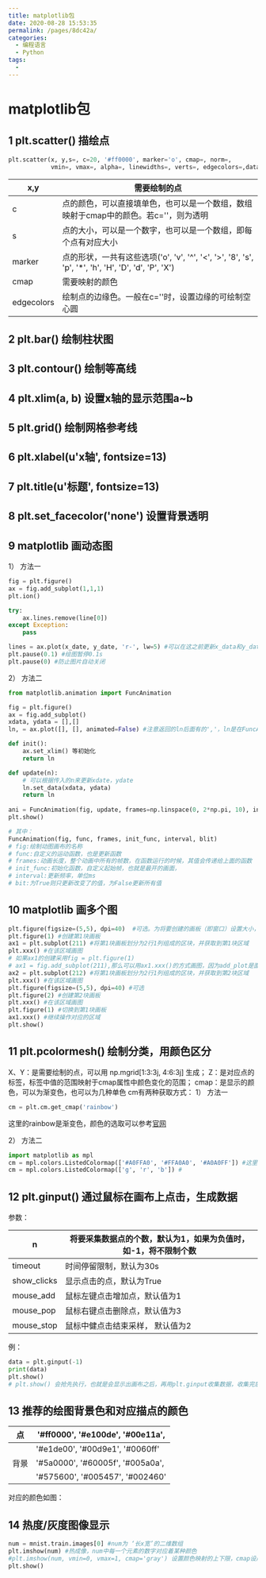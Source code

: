 ```yaml
---
title: matplotlib包
date: 2020-08-28 15:53:35
permalink: /pages/8dc42a/
categories: 
  - 编程语言
  - Python
tags: 
  - 
---
```

# matplotlib包


## 1 plt.scatter() 描绘点
```python
plt.scatter(x, y,s=, c=20, '#ff0000', marker='o', cmap=, norm=, 
			vmin=, vmax=, alpha=, linewidths=, verts=, edgecolors=,data=)   
```
|x,y|需要绘制的点|
|--|--|
|c|点的颜色，可以直接填单色，也可以是一个数组，数组映射于cmap中的颜色。若c=''，则为透明|
|s|点的大小，可以是一个数字，也可以是一个数组，即每个点有对应大小|
|marker|点的形状，一共有这些选项('o', 'v', '^',  '<', '>', '8', 's', 'p', '*', 'h', 'H', 'D', 'd', 'P', 'X')|
|cmap|需要映射的颜色|
|edgecolors|绘制点的边缘色。一般在c=''时，设置边缘的可绘制空心圆|

## 2 plt.bar() 绘制柱状图
## 3 plt.contour()  绘制等高线
## 4 plt.xlim(a, b) 设置x轴的显示范围a~b
## 5 plt.grid() 绘制网格参考线
## 6 plt.xlabel(u'x轴', fontsize=13)
## 7 plt.title(u'标题', fontsize=13)
## 8 plt.set_facecolor('none') 设置背景透明
## 9 matplotlib 画动态图
1） 方法一
```python
fig = plt.figure()
ax = fig.add_subplot(1,1,1)
plt.ion()

try:
	ax.lines.remove(line[0])
except Exception:
	pass

lines = ax.plot(x_date, y_date, 'r-', lw=5) #可以在这之前更新x_data和y_data的数据
plt.pause(0.1) #绘图暂停0.1s
plt.pause(0) #防止图片自动关闭
```
 
2） 方法二
```python
from matplotlib.animation import FuncAnimation

fig = plt.figure()
ax = fig.add_subplot()
xdata, ydata = [],[]
ln, = ax.plot([], [], animated=False) #注意返回的ln后面有的','，ln是在FuncAnimation中的一条线索

def init():
	ax.set_xlim() 等初始化
	return ln

def update(n):
	# 可以根据传入的n来更新xdate，ydate
	ln.set_data(xdata, ydata)
	return ln
	
ani = FuncAnimation(fig, update, frames=np.linspace(0, 2*np.pi, 10), init_func=init, blit=True)
plt.show()

# 其中：
FuncAnimation(fig, func, frames, init_func, interval, blit)
# fig:绘制动图画布的名称
# func:自定义的运动函数，也是更新函数
# frames:动画长度，整个动画中所有的帧数，在函数运行的时候，其值会传递给上面的函数
# init_func:初始化函数，自定义起始帧，也就是最开的画面，
# interval:更新频率，单位ms
# bit:为True则只更新改变了的值，为False更新所有值
```
               
## 10 matplotlib 画多个图
```python
plt.figure(figsize=(5,5), dpi=40)  #可选。为将要创建的画板（即窗口）设置大小，figsize=(宽度,高度)，dpi=像素点大小
plt.figure(1) #创建第1块画板
ax1 = plt.subplot(211) #将第1块画板划分为2行1列组成的区块，并获取到第1块区域
plt.xxx() #在该区域画图
# 如果ax1的创建采用fig = plt.figure(1)       
# ax1 = fig.add_subplot(211),那么可以用ax1.xxx()的方式画图，因为add_plot是面向对象
ax2 = plt.subplot(212) #将第1块画板划分为2行1列组成的区块，并获取到第2块区域
plt.xxx() #在该区域画图
plt.figure(figsize=(5,5), dpi=40) #可选
plt.figure(2) #创建第2块画板
plt.xxx() #在该区域画图
plt.figure(1) #切换到第1块画板
ax1.xxx() #继续操作对应的区域
plt.show()
```
## 11 plt.pcolormesh() 绘制分类，用颜色区分

X、Y：是需要绘制的点，可以用 np.mgrid[1:3:3j, 4:6:3j] 生成；
Z：是对应点的标签，标签中值的范围映射于cmap属性中颜色变化的范围；
cmap：是显示的颜色，可以为渐变色，也可以为几种单色
cm有两种获取方式：
1） 方法一
```python
cm = plt.cm.get_cmap('rainbow')  
```
这里的rainbow是渐变色，颜色的选取可以参考[官网](https://matplotlib.org/examples/color/colormaps_reference.html)

2） 方法二
```python
import matplotlib as mpl
cm = mpl.colors.ListedColormap(['#A0FFA0', '#FFA0A0', '#A0A0FF']) #这里是三种单色
cm = mpl.colors.ListedColormap(['g', 'r', 'b']) #
```
                    
## 12 plt.ginput() 通过鼠标在画布上点击，生成数据
参数：

|n|将要采集数据点的个数，默认为1，如果为负值时，如-1，将不限制个数|
|--|--|
|timeout|时间停留限制，默认为30s|
|show_clicks|显示点击的点，默认为True|
|mouse_add|鼠标左键点击增加点，默认值为1|
|mouse_pop|鼠标右键点击删除点，默认值为3|
|mouse_stop|鼠标中健点击结束采样， 默认值为2|

例：
```python
data = plt.ginput(-1)
print(data)
plt.show()
# plt.show() 会抢先执行，也就是会显示出画布之后，再用plt.ginput收集数据，收集完后，会执行它后面的语句。
```
                    
## 13 推荐的绘图背景色和对应描点的颜色

|点|'#ff0000', '#e100de', '#00e11a',|
|--|--|
|| '#e1de00', '#00d9e1', '#0060ff'|
|背景| '#5a0000', '#60005f', '#005a0a',|
||'#575600', '#005457', '#002460'|

对应的颜色如图：

## 14 热度/灰度图像显示
```python
num = mnist.train.images[0] #num为 ‘长x宽’的二维数组
plt.imshow(num) #热成像，num中每一个元素的数字对应着某种颜色
#plt.imshow(num, vmin=0, vmax=1, cmap='gray') 设置颜色映射的上下限，cmap设成gray就是灰度显示，否则默认热度显示 
plt.show()
```
